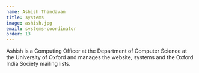 ```yaml
---
name: Ashish Thandavan
title: systems
image: ashish.jpg
email: systems-coordinator
order: 13
---
```


Ashish is a Computing Officer at the Department of Computer Science at the University of Oxford and manages the website, systems and the Oxford India Society mailing lists. 
